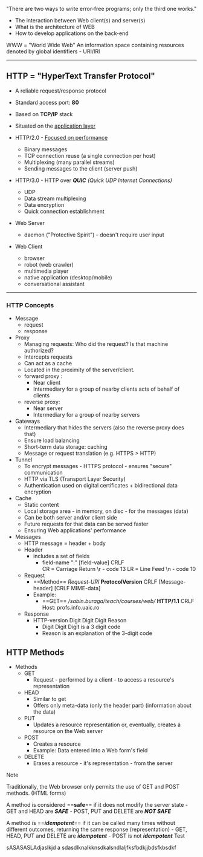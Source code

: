 
"There are two ways to write error-free programs; only the third one works."

- The interaction between Web client(s) and server(s)
- What is the architecture of WEB
- How to develop applications on the back-end

WWW = "World Wide Web" 
	An information space containing resources denoted by global identifiers - URI/IRI

---
## HTTP = "HyperText Transfer Protocol" 
- A reliable request/response protocol
- Standard access port: **80**
- Based on **TCP/IP** stack
- Situated on the [application layer](obsidian://open?vault=Obsidian%20Vault&file=Pasted%20image%2020250323171347.png) 
	
- HTTP/2.0 - [Focused on performance](obsidian://open?vault=Obsidian%20Vault&file=Pasted%20image%2020250323172049.png)
	- Binary messages
	- TCP connection reuse (a single connection per host)
	- Multiplexing (many parallel streams)
	- Sending messages to the client (server push)
- HTTP/3.0 - HTTP over ***QUIC*** *(Quick UDP Internet Connections)*
	- UDP
	- Data stream multiplexing 
	- Data encryption
	- Quick connection establishment

- Web Server
	- daemon ("Protective Spirit") - doesn't require user input

- Web Client
	- browser
	- robot (web crawler)
	- multimedia player
	- native application (desktop/mobile)
	- conversational assistant

---
### HTTP Concepts

- Message
	- request
	- response
- Proxy
	- Managing requests: Who did the request? Is that machine authorized?
	- Intercepts requests
	- Can act as a cache
	- Located in the proximity of the server/client.
	- forward proxy :
		- Near client
		- Intermediary for a group of nearby clients acts of behalf of clients
	- reverse proxy:
		- Near server
		- Intermediary for a group of nearby servers
- Gateways
	- Intermediary that hides the servers (also the reverse proxy does that)
	- Ensure load balancing
	- Short-term data storage: caching
	- Message or request translation (e.g. HTTPS > HTTP)
- Tunnel
	- To encrypt messages - HTTPS protocol - ensures "secure" communication
	- HTTP via TLS (Transport Layer Security)
	- Authentication used on digital certificates + bidirectional data encryption
- Cache
	- Static content
	- Local storage area - in memory, on disc - for the messages (data)
	- Can be both server and/or client side
	- Future requests for that data can be served faster
	- Ensuring Web applications' performance
- Messages
	- HTTP message = header + body
	- Header
		- includes a set of fields
			- field-name ":" [field-value] CRLF     
				CR = Carriage Return \r - code 13
				LR = Line Feed \n - code 10
	- Request
		- ==Method== *Request-URI* **ProtocolVersion** CRLF
		[Message-header]  [CRLF MIME-data]
		- Example: 
			- ==GET== */sabin.buraga/teach/courses/web/* **HTTP/1.1** CRLF
			Host: profs.info.uaic.ro
	- Response
		- HTTP-version Digit Digit Digit Reason
			- Digit Digit Digit is a 3 digit code
			- Reason is an explanation of the 3-digit code

## HTTP Methods

- Methods
	- GET
		- Request - performed by a client - to access a resource's representation
	- HEAD 
		- Similar to get
		- Offers only meta-data (only the header part) (information about the data)
	- PUT
		- Updates a resource representation or, eventually, creates a resource on the Web server
	- POST
		- Creates a resource
		- Example: Data entered into a Web form's field
	- DELETE
		- Erases a resource - it's representation - from the server

> [!NOTE]
>  Traditionally, the Web browser only permits the use of GET and POST methods. (HTML forms)

A method is considered ==**safe**== if it does not modify the server state
	- GET and HEAD are ***SAFE***
	- POST, PUT and DELETE are ***NOT SAFE***

A method is ==***idempotent***== if it can be called many times without different outcomes, returning the same response (representation)
	- GET, HEAD, PUT and DELETE are ***idempotent***
	- POST is not ***idempotent***
Test

  sASASASLAdjaslkjd
  a
  sdasdlknalkknsdkalsndlaljfksfbdkjjbdsfkbsdkf